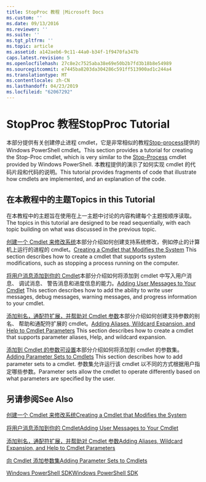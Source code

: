 ```yaml
---
title: StopProc 教程 |Microsoft Docs
ms.custom: ''
ms.date: 09/13/2016
ms.reviewer: ''
ms.suite: ''
ms.tgt_pltfrm: ''
ms.topic: article
ms.assetid: a142aeb6-9c11-44a0-b34f-1f9470fa347b
caps.latest.revision: 5
ms.openlocfilehash: 27c8e2c7525aba38e69e50b2b7fd3b18b8e54989
ms.sourcegitcommit: e7445ba8203da304286c591ff513900ad1c244a4
ms.translationtype: MT
ms.contentlocale: zh-CN
ms.lasthandoff: 04/23/2019
ms.locfileid: "62067292"
---
```

# <a name="stopproc-tutorial"></a><span data-ttu-id="77f4b-102">StopProc 教程</span><span class="sxs-lookup"><span data-stu-id="77f4b-102">StopProc Tutorial</span></span>

<span data-ttu-id="77f4b-103">本部分提供有关创建停止进程 cmdlet，它是非常相似的教程[Stop-process](/powershell/module/Microsoft.PowerShell.Management/Stop-Process)提供的 Windows PowerShell cmdlet。</span><span class="sxs-lookup"><span data-stu-id="77f4b-103">This section provides a tutorial for creating the Stop-Proc cmdlet, which is very similar to the [Stop-Process](/powershell/module/Microsoft.PowerShell.Management/Stop-Process) cmdlet provided by Windows PowerShell.</span></span> <span data-ttu-id="77f4b-104">本教程提供的演示了如何实现 cmdlet 的代码片段和代码的说明。</span><span class="sxs-lookup"><span data-stu-id="77f4b-104">This tutorial provides fragments of code that illustrate how cmdlets are implemented, and an explanation of the code.</span></span>

## <a name="topics-in-this-tutorial"></a><span data-ttu-id="77f4b-105">在本教程中的主题</span><span class="sxs-lookup"><span data-stu-id="77f4b-105">Topics in this Tutorial</span></span>

<span data-ttu-id="77f4b-106">在本教程中的主题旨在使用在上一主题中讨论的内容构建每个主题按顺序读取。</span><span class="sxs-lookup"><span data-stu-id="77f4b-106">The topics in this tutorial are designed to be read sequentially, with each topic building on what was discussed in the previous topic.</span></span>

<span data-ttu-id="77f4b-107">[创建一个 Cmdlet 来修改系统](./creating-a-cmdlet-that-modifies-the-system.md)本部分介绍如何创建支持系统修改，例如停止的计算机上运行的进程的 cmdlet。</span><span class="sxs-lookup"><span data-stu-id="77f4b-107">[Creating a Cmdlet that Modifies the System](./creating-a-cmdlet-that-modifies-the-system.md) This section describes how to create a cmdlet that supports system modifications, such as stopping a process running on the computer.</span></span>

<span data-ttu-id="77f4b-108">[将用户消息添加到你的 Cmdlet](./adding-user-messages-to-your-cmdlet.md)本部分介绍如何将添加到 cmdlet 中写入用户消息、 调试消息、 警告消息和进度信息的能力。</span><span class="sxs-lookup"><span data-stu-id="77f4b-108">[Adding User Messages to Your Cmdlet](./adding-user-messages-to-your-cmdlet.md) This section describes how to add the ability to write user messages, debug messages, warning messages, and progress information to your cmdlet.</span></span>

<span data-ttu-id="77f4b-109">[添加别名，通配符扩展，并帮助对 Cmdlet 参数](./adding-aliases-wildcard-expansion-and-help-to-cmdlet-parameters.md)本部分介绍如何创建支持参数的别名、 帮助和通配符扩展的 cmdlet。</span><span class="sxs-lookup"><span data-stu-id="77f4b-109">[Adding Aliases, Wildcard Expansion, and Help to Cmdlet Parameters](./adding-aliases-wildcard-expansion-and-help-to-cmdlet-parameters.md) This section describes how to create a cmdlet that supports parameter aliases, Help, and wildcard expansion.</span></span>

<span data-ttu-id="77f4b-110">[添加到 Cmdlet 的参数可设置](./adding-parameter-sets-to-a-cmdlet.md)本部分介绍如何将添加到 cmdlet 的参数集。</span><span class="sxs-lookup"><span data-stu-id="77f4b-110">[Adding Parameter Sets to Cmdlets](./adding-parameter-sets-to-a-cmdlet.md) This section describes how to add parameter sets to a cmdlet.</span></span> <span data-ttu-id="77f4b-111">参数集允许运行该 cmdlet 以不同的方式根据用户指定哪些参数。</span><span class="sxs-lookup"><span data-stu-id="77f4b-111">Parameter sets allow the cmdlet to operate differently based on what parameters are specified by the user.</span></span>

## <a name="see-also"></a><span data-ttu-id="77f4b-112">另请参阅</span><span class="sxs-lookup"><span data-stu-id="77f4b-112">See Also</span></span>

[<span data-ttu-id="77f4b-113">创建一个 Cmdlet 来修改系统</span><span class="sxs-lookup"><span data-stu-id="77f4b-113">Creating a Cmdlet that Modifies the System</span></span>](./creating-a-cmdlet-that-modifies-the-system.md)

[<span data-ttu-id="77f4b-114">将用户消息添加到你的 Cmdlet</span><span class="sxs-lookup"><span data-stu-id="77f4b-114">Adding User Messages to Your Cmdlet</span></span>](./adding-user-messages-to-your-cmdlet.md)

[<span data-ttu-id="77f4b-115">添加别名，通配符扩展，并帮助对 Cmdlet 参数</span><span class="sxs-lookup"><span data-stu-id="77f4b-115">Adding Aliases, Wildcard Expansion, and Help to Cmdlet Parameters</span></span>](./adding-aliases-wildcard-expansion-and-help-to-cmdlet-parameters.md)

[<span data-ttu-id="77f4b-116">向 Cmdlet 添加参数集</span><span class="sxs-lookup"><span data-stu-id="77f4b-116">Adding Parameter Sets to Cmdlets</span></span>](./adding-parameter-sets-to-a-cmdlet.md)

[<span data-ttu-id="77f4b-117">Windows PowerShell SDK</span><span class="sxs-lookup"><span data-stu-id="77f4b-117">Windows PowerShell SDK</span></span>](../windows-powershell-reference.md)

